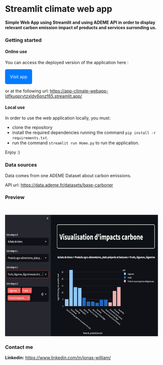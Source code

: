 # Streamlit climate web app

**Simple Web App using Streamlit and using ADEME API in order to display relevant carbon emission impact of products and services surronding us.**

### Getting started

#### Online use

You can access the deployed version of the application here :

<!-- <div style="display: flex; justify-content: center;">
<a href="https://app-climate-webapp-ldfkuqprvtzxldy6qnzf65.streamlit.app/" style="display: inline-block; padding: 10px 20px; background-color: #007BFF; color: white; text-decoration: none; border-radius: 5px; ">Visit app</a>
</div> -->


<a href="https://app-climate-webapp-ldfkuqprvtzxldy6qnzf65.streamlit.app/" style="display: inline-block; padding: 1rem; background-color: #007BFF; color: white; text-decoration: none; border-radius: 5px;" target="_blank">Visit app</a>


or at the following url: https://app-climate-webapp-ldfkuqprvtzxldy6qnzf65.streamlit.app/

#### Local use

In order to use the web application locally, you must:
- clone the repository
- install the required dependencies running the command ```pip install -r requirements.txt```.
- run the command ```streamlit run Home.py``` to run the application.

Enjoy :) 

### Data sources

Data comes from one ADEME Dataset about carbon emissions.

API url: https://data.ademe.fr/datasets/base-carboner

### Preview

<br>
<p align="center">
<img src="preview.png" alt="Preview of the web application" width="700" height="400">
</p>
<!-- ![Preview of the web application](preview.png) -->

### Contact me

**Linkedin:** https://www.linkedin.com/in/jonas-william/

<!-- Ressources : https://www.youtube.com/watch?v=gr_KyGfO_eU&list=PLtqF5YXg7GLmCvTswG32NqQypOuYkPRUE&index=36 -->